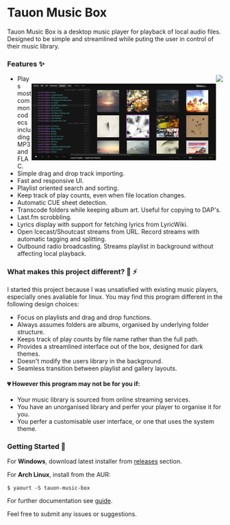 # Tauon Music Box

Tauon Music Box is a desktop music player for playback of local audio files.
Designed to be simple and streamlined while puting the user in control of their music library.

### Features :sparkles:


<img src="https://cloud.githubusercontent.com/assets/17271572/25081441/88abb624-239e-11e7-9ba8-d51bc015b168.jpg" align="right" height="200px" hspace="0px" vspace="0px">


<img src="docs/scrn1.jpg" align="right" height="179px" hspace="0px" vspace="20px">

  - Plays most common codecs including MP3 and FLAC.
  - Simple drag and drop track importing.
  - Fast and responsive UI.
  - Playlist oriented search and sorting.
  - Keep track of play counts, even when file location changes.
  - Automatic CUE sheet detection.
  - Transcode folders while keeping album art. Useful for copying to DAP's.
  - Last.fm scrobbling.
  - Lyrics display with support for fetching lyrics from LyricWiki.
  - Open Icecast/Shoutcast streams from URL. Record streams with automatic tagging and splitting.
  - Outbound radio broadcasting. Streams playlist in background without affecting local playback.

### What makes this project different? :lemon: :zap:

I started this project because I was unsatisfied with existing music players, especially ones avaliable for linux. You may find this program different in the following design choices:

 - Focus on playlists and drag and drop functions.
 - Always assumes folders are albums, organised by underlying folder structure.
 - Keeps track of play counts by file name rather than the full path.
 - Provides a streamlined interface out of the box, designed for dark themes.
 - Doesn't modify the users library in the background.
 - Seamless transition between playlist and gallery layouts.
 
#### :broken_heart: However this program may not be for you if:

 - Your music library is sourced from online streaming services.
 - You have an unorganised library and perfer your player to organise it for you.
 - You perfer a customisable user interface, or one that uses the system theme.

### Getting Started :dizzy:

For __Windows__, download latest installer from [releases](https://github.com/Taiko2k/tauonmb/releases) section.

For __Arch Linux__, install from the AUR:  

    $ yaourt -S tauon-music-box


For further documentation see [guide](docs/guide.md).

Feel free to submit any issues or suggestions.
